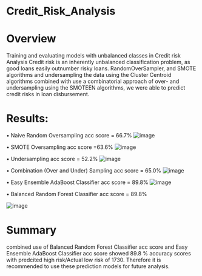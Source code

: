 # Credit_Risk_Analysis

# Overview
Training  and evaluating  models with unbalanced classes in Credit risk Analysis
Credit risk is an inherently unbalanced classification problem, as good loans easily 
outnumber risky loans. RandomOverSampler, and SMOTE algorithms and undersampling 
the data using the Cluster Centroid algorithms combined with use a combinatorial 
approach of over- and undersampling using the SMOTEEN algorithms, we were able 
to predict credit risks in loan disbursement.

# Results:

•	 Naive Random Oversampling 
acc score = 66.7%
![image](https://user-images.githubusercontent.com/70987568/138615021-7682aa37-ecec-4397-851b-fb93dde911b9.png)

•	SMOTE Oversampling acc score =63.6%
![image](https://user-images.githubusercontent.com/70987568/138615058-da00343c-2e78-4a7f-b5db-9a6b7365374d.png)

•	Undersampling 
acc score =  52.2% 
![image](https://user-images.githubusercontent.com/70987568/138615123-01abc96e-f1ad-42f0-8750-14da31ede7d3.png)

•	Combination (Over and Under) Sampling 
acc score = 65.0%
![image](https://user-images.githubusercontent.com/70987568/138617248-cded994d-8c8c-4e1b-bf38-0c8a2472e49e.png)

•	Easy Ensemble AdaBoost Classifier acc score = 89.8%
![image](https://user-images.githubusercontent.com/70987568/138985862-6d2d6849-0826-4c5b-9df7-740e0be63f88.png)

•	Balanced Random Forest Classifier acc score = 89.8%

![image](https://user-images.githubusercontent.com/70987568/138985896-aff23ca1-144a-49f4-9c2b-fb43a5fb396b.png)


# Summary 
combined use of Balanced Random Forest Classifier acc score and Easy Ensemble AdaBoost Classifier acc score showed 89.8 % accuracy scores with predcited high risk/Actual low risk of 1730. 
Therefore it is recommended to use these prediction models for future analysis.


